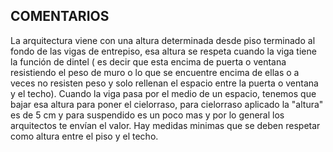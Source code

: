 ## COMENTARIOS
La arquitectura viene con una altura determinada desde piso terminado al fondo de las vigas de entrepiso, esa altura se respeta cuando la viga tiene la función de dintel ( es decir que esta encima de puerta o ventana resistiendo el peso de muro o lo que se encuentre encima de ellas o a veces no resisten peso y solo rellenan el espacio entre la puerta o ventana y el techo). Cuando la viga pasa por el medio de un espacio, tenemos que bajar esa altura para poner el cielorraso, para cielorraso aplicado la "altura" es de 5 cm y para suspendido es un poco mas y por lo general los arquitectos te envían el valor. Hay medidas minimas que se deben respetar como altura entre el piso y el techo.
